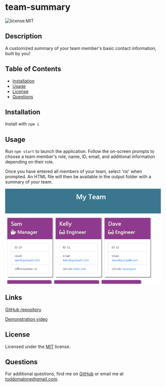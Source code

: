 # team-summary

![license:MIT](https://img.shields.io/badge/license-MIT-green)


## Description

A customized summary of your team member's basic contact information, built by you!




## Table of Contents
* [Installation](#installation)
* [Usage](#usage)
* [License](#license)
* [Questions](#questions)



## Installation
Install with ``` npm i ```



## Usage

Run ```npm start``` to launch the application. Follow the on-screen prompts to choose a team member's role, name, ID, email, and additional information depending on their role. 

Once you have entered all members of your team, select 'no' when prompted. An HTML file will then be available in the output folder with a summary of your team.

![My_Team](.\assets\My_Team.png)

## Links

[GitHub repository](https://github.com/Athear/team-summary)

[Demonstration video](https://drive.google.com/file/d/1yAQ4D4fiLIpuWxh8jGWzqVildA74CK1h/view)



## License

 Licensed under the [MIT](https://spdx.org/licenses/MIT.html) license.



## Questions

For additional questions, find me on [GitHub](https://github.com/athear) or email me at toddomalone@gmail.com.


